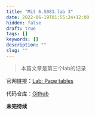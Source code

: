 ```yaml
---
title: "Mit 6.S081.lab 3"
date: 2022-06-19T01:55:24+12:00
hidden: false
draft: true
tags: []
keywords: []
description: ""
slug: ""
---
```


> 本篇文章是第三个lab的记录

官网链接：[Lab: Page tables](https://pdos.csail.mit.edu/6.828/2020/labs/pgtbl.html)

代码仓库：[Github](https://github.com/yzhe819/MIT-6.S081/tree/pgtbl)

<!--more-->

**未完待续**
